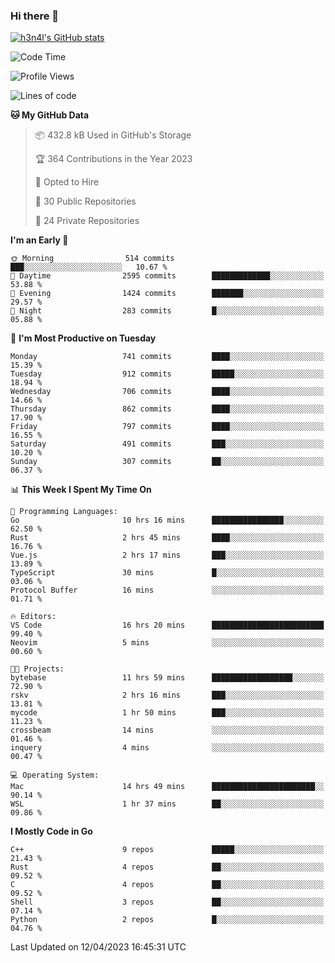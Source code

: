 ### Hi there 👋

[![h3n4l's GitHub stats](https://github-readme-stats.vercel.app/api?username=h3n4l&count_private=true&show_icons=true&theme=radical)](https://github.com/h3n4l/github-readme-stats)

<!--START_SECTION:waka-->
![Code Time](http://img.shields.io/badge/Code%20Time-1%2C121%20hrs%2024%20mins-blue)

![Profile Views](http://img.shields.io/badge/Profile%20Views-1-blue)

![Lines of code](https://img.shields.io/badge/From%20Hello%20World%20I%27ve%20Written-2.7%20million%20lines%20of%20code-blue)

**🐱 My GitHub Data** 

> 📦 432.8 kB Used in GitHub's Storage 
 > 
> 🏆 364 Contributions in the Year 2023
 > 
> 💼 Opted to Hire
 > 
> 📜 30 Public Repositories 
 > 
> 🔑 24 Private Repositories 
 > 
**I'm an Early 🐤** 

```text
🌞 Morning                514 commits         ███░░░░░░░░░░░░░░░░░░░░░░   10.67 % 
🌆 Daytime                2595 commits        █████████████░░░░░░░░░░░░   53.88 % 
🌃 Evening                1424 commits        ███████░░░░░░░░░░░░░░░░░░   29.57 % 
🌙 Night                  283 commits         █░░░░░░░░░░░░░░░░░░░░░░░░   05.88 % 
```
📅 **I'm Most Productive on Tuesday** 

```text
Monday                   741 commits         ████░░░░░░░░░░░░░░░░░░░░░   15.39 % 
Tuesday                  912 commits         █████░░░░░░░░░░░░░░░░░░░░   18.94 % 
Wednesday                706 commits         ████░░░░░░░░░░░░░░░░░░░░░   14.66 % 
Thursday                 862 commits         ████░░░░░░░░░░░░░░░░░░░░░   17.90 % 
Friday                   797 commits         ████░░░░░░░░░░░░░░░░░░░░░   16.55 % 
Saturday                 491 commits         ███░░░░░░░░░░░░░░░░░░░░░░   10.20 % 
Sunday                   307 commits         ██░░░░░░░░░░░░░░░░░░░░░░░   06.37 % 
```


📊 **This Week I Spent My Time On** 

```text
💬 Programming Languages: 
Go                       10 hrs 16 mins      ████████████████░░░░░░░░░   62.50 % 
Rust                     2 hrs 45 mins       ████░░░░░░░░░░░░░░░░░░░░░   16.76 % 
Vue.js                   2 hrs 17 mins       ███░░░░░░░░░░░░░░░░░░░░░░   13.89 % 
TypeScript               30 mins             █░░░░░░░░░░░░░░░░░░░░░░░░   03.06 % 
Protocol Buffer          16 mins             ░░░░░░░░░░░░░░░░░░░░░░░░░   01.71 % 

🔥 Editors: 
VS Code                  16 hrs 20 mins      █████████████████████████   99.40 % 
Neovim                   5 mins              ░░░░░░░░░░░░░░░░░░░░░░░░░   00.60 % 

🐱‍💻 Projects: 
bytebase                 11 hrs 59 mins      ██████████████████░░░░░░░   72.90 % 
rskv                     2 hrs 16 mins       ███░░░░░░░░░░░░░░░░░░░░░░   13.81 % 
mycode                   1 hr 50 mins        ███░░░░░░░░░░░░░░░░░░░░░░   11.23 % 
crossbeam                14 mins             ░░░░░░░░░░░░░░░░░░░░░░░░░   01.46 % 
inquery                  4 mins              ░░░░░░░░░░░░░░░░░░░░░░░░░   00.47 % 

💻 Operating System: 
Mac                      14 hrs 49 mins      ███████████████████████░░   90.14 % 
WSL                      1 hr 37 mins        ██░░░░░░░░░░░░░░░░░░░░░░░   09.86 % 
```

**I Mostly Code in Go** 

```text
C++                      9 repos             █████░░░░░░░░░░░░░░░░░░░░   21.43 % 
Rust                     4 repos             ██░░░░░░░░░░░░░░░░░░░░░░░   09.52 % 
C                        4 repos             ██░░░░░░░░░░░░░░░░░░░░░░░   09.52 % 
Shell                    3 repos             ██░░░░░░░░░░░░░░░░░░░░░░░   07.14 % 
Python                   2 repos             █░░░░░░░░░░░░░░░░░░░░░░░░   04.76 % 
```




 Last Updated on 12/04/2023 16:45:31 UTC
<!--END_SECTION:waka-->

